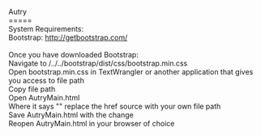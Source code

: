 Autry <br>
===== <br>
System Requirements: <br>
Bootstrap: http://getbootstrap.com/ <br>
<br>
Once you have downloaded Bootstrap:<br>
Navigate to /../../bootstrap/dist/css/bootstrap.min.css<br>
Open bootstrap.min.css in TextWrangler or another application that gives you access to file path<br>
Copy file path<br>
Open AutryMain.html<br>
Where it says "<link href="/Users/emmajk2012/bitbucket/relationship-graph-prototype/relationship/bower_components/bootstrap/dist/css/bootstrap.min.css" rel="stylesheet">" replace the href source with your own file path <br>
Save AutryMain.html with the change<br>
Reopen AutryMain.html in your browser of choice
